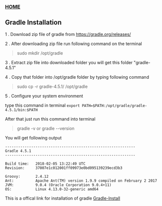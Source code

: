 ### [HOME](https://krishna-waidande-dev.github.io/)

## Gradle Installation

1 . Download zip file of gradle from https://gradle.org/releases/

2 . After downloading zip file run following command on the terminal


> sudo mkdir /opt/gradle   


3 . Extract zip file into downloaded folder you will get this folder "gradle-4.5.1"


4 . Copy that folder into /opt/gradle folder by typing following command   


> sudo cp -r gradle-4.5.1/  /opt/gradle



5 . Configure your system environment


type this command in terminal
```export PATH=$PATH:/opt/gradle/gradle-4.5.1/bin:$PATH```

After that just run this command into terminal

> gradle -v or gradle --version


You will get following output

```
------------------------------------------------------------
Gradle 4.5.1
------------------------------------------------------------

Build time:   2018-02-05 13:22:49 UTC
Revision:     37007e1c012001ff09973e0bd095139239ecd3b3

Groovy:       2.4.12
Ant:          Apache Ant(TM) version 1.9.9 compiled on February 2 2017
JVM:          9.0.4 (Oracle Corporation 9.0.4+11)
OS:           Linux 4.13.0-32-generic amd64

```

This is a offical link for installation of gradle 
[Gradle-Install](https://gradle.org/install/)
